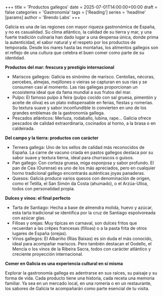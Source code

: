 +++
title = 'Productos gallegos'
date = 2025-07-01T14:00:00+00:00
draft = false
categories = 'Gastronomía'
tags = ['Reading']
series = 'headline'
[params]
  author = 'Brendo Labs'
+++

Galicia es una de las regiones con mayor riqueza gastronómica de España, y no es casualidad. Su clima atlántico, la calidad de su tierra y mar, y una fuerte tradición culinaria han dado lugar a una despensa única, donde prima la autenticidad, el sabor natural y el respeto por los productos de temporada. Desde los mares hasta las montañas, los alimentos gallegos son el reflejo de una cultura que celebra el buen comer como parte de su identidad.

<!--more-->

<b>Productos del mar: frescura y prestigio internacional</b>

- Mariscos gallegos: Galicia es sinónimo de marisco. Centollas, nécoras, percebes, almejas, mejillones o vieiras se capturan en sus rías y se consumen casi al momento. Las rías gallegas proporcionan un ecosistema ideal que da fama mundial a sus frutos del mar.
- Pulpo: El famoso pulpo á feira (pulpo cocido con sal gruesa, pimentón y aceite de oliva) es un plato indispensable en ferias, fiestas y romerías. Su textura suave y sabor inconfundible lo convierten en uno de los grandes emblemas de la gastronomía gallega.
- Pescados atlánticos: Merluza, rodaballo, lubina, rape... Galicia ofrece pescados de calidad extraordinaria, cocinados al horno, a la brasa o en caldeirada.


<b>Del campo y la tierra: productos con carácter</b>

- Ternera gallega: Uno de los sellos de calidad más reconocidos de España. La carne de vacuno criada en pastos gallegos destaca por su sabor suave y textura tierna, ideal para churrascos o guisos.
- Pan gallego: Con corteza gruesa, miga esponjosa y sabor profundo. El pan de Cea (Ourense) es uno de los más apreciados, pero en cualquier horno tradicional gallego encontrarás auténticas joyas panaderas.
- Quesos: Galicia produce varios quesos con denominación de origen, como el Tetilla, el San Simón da Costa (ahumado), o el Arzúa-Ulloa, todos con personalidad propia.

<b>Dulces y vinos: el final perfecto</b>

- Tarta de Santiago: Hecha a base de almendra molida, huevo y azúcar, esta tarta tradicional se identifica por la cruz de Santiago espolvoreada con azúcar glas.
- Filloas y orejas: Muy típicas en carnaval, son dulces fritos que recuerdan a las crêpes francesas (filloas) o a la pasta frita de otros lugares de España (orejas).
- Vinos gallegos: El Albariño (Rías Baixas) es sin duda el más conocido, ideal para acompañar mariscos. Pero también destacan el Godello, el Mencía o los vinos de la Ribeira Sacra, todos con carácter atlántico y creciente proyección internacional.

<b>Comer en Galicia es una experiencia cultural en sí misma</b>

Explorar la gastronomía gallega es adentrarse en sus raíces, su paisaje y su forma de vida. Cada producto tiene una historia, cada receta una memoria familiar. Ya sea en un mercado local, en una romería o en un restaurante, los sabores de Galicia te acompañarán como parte esencial de tu visita.